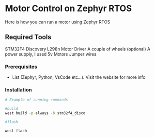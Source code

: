# Motor Control on Zephyr RTOS

Here is how you can run a motor using Zephyr RTOS

## Required Tools 

STM32F4 Discovery
L298n Motor Driver
A couple of wheels (optional)
A power supply, I used 5v
Motors
Jumper wires


### Prerequisites
- List (Zephyr, Python, VsCode etc...). Visit the website for more info

### Installation
```bash
# Example of running commands

#build 
west build -p always -b stm32f4_disco

#flash 

west flash
